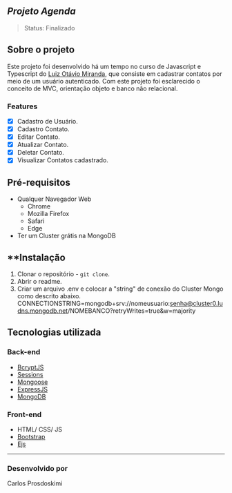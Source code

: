 ## _Projeto Agenda_

> Status: Finalizado

## Sobre o projeto

Este projeto foi desenvolvido há um tempo no curso de Javascript e Typescript do [Luiz Otávio Miranda](https://twitter.com/otaviomirandabr), que consiste em cadastrar contatos por meio de um usuário autenticado. Com este projeto foi esclarecido o conceito de MVC, orientação objeto e banco não relacional.

### Features

- [x] Cadastro de Usuário.
- [x] Cadastro Contato.
- [x] Editar Contato.
- [x] Atualizar Contato.
- [x] Deletar Contato.
- [x] Visualizar Contatos cadastrado.

## Pré-requisitos

- Qualquer Navegador Web
  - Chrome
  - Mozilla Firefox
  - Safari
  - Edge
- Ter um Cluster grátis na MongoDB

## \*\*Instalação

1. Clonar o repositório - `git clone`.
2. Abrir o readme.
3. Criar um arquivo .env e colocar a "string" de conexão do Cluster Mongo como descrito abaixo.
   CONNECTIONSTRING=mongodb+srv://nomeusuario:senha@cluster0.ludns.mongodb.net/NOMEBANCO?retryWrites=true&w=majority

## Tecnologias utilizada

### Back-end

- [BcryptJS](https://www.npmjs.com/package/bcryptjs)
- [Sessions](https://www.npmjs.com/package/connect-flash)
- [Mongoose](https://mongoosejs.com/)
- [ExpressJS](https://expressjs.com/pt-br/)
- [MongoDB](https://www.mongodb.com/cloud/atlas/lp/try2?utm_source=google&utm_campaign=gs_americas_brazil_search_core_brand_atlas_desktop&utm_term=mongodb&utm_medium=cpc_paid_search&utm_ad=e&utm_ad_campaign_id=12212624308&gclid=EAIaIQobChMIxv3blbSE8gIVmP6zCh2MqAHoEAAYASAAEgLc3fD_BwE)

### Front-end

- HTML/ CSS/ JS
- [Bootstrap](https://getbootstrap.com/)
- [Ejs](https://ejs.co/)

---

### Desenvolvido por

Carlos Prosdoskimi
